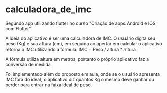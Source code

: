 # calculadora_de_imc
 
Segundo app utilizando flutter no curso "Criação de apps Android e IOS com Flutter".

A ideia do aplicativo é ser uma calculadora de IMC. O usuário digita seu peso (Kg) e sua altura (cm), em seguida ao apertar em calcular o aplicativo retorna o IMC utilizando a fórmula:
IMC = Peso / altura * altura

A fórmula utiliza altura em metros, portanto o próprio aplicativo faz a conversão de medida.

Foi implementado além do proposto em aula, onde se o usuário apresenta IMC fora do ideal, o aplicativo diz quantos Kg o mesmo deve ganhar ou perder para entrar na faixa ideal de peso.
